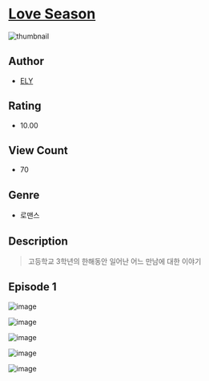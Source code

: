 # [Love Season](https://comic.naver.com/challenge/list?titleId=809951)
![thumbnail](https://image-comic.pstatic.net/user_contents_data/challenge_comic/2023/05/23/353262/upload_7017790410889705778_480x623.jpeg)

## Author
- [ELY](https://comic.naver.com/artistTitle?id=353262)

## Rating
- 10.00

## View Count
- 70

## Genre
- 로맨스

## Description
> 고등학교 3학년의 한해동안 일어난 어느 만남에 대한 이야기


## Episode 1
![image](https://image-comic.pstatic.net/user_contents_data/challenge_comic/2023/05/23/353262/upload_3834315227539912244.jpeg)

![image](https://image-comic.pstatic.net/user_contents_data/challenge_comic/2023/05/23/353262/upload_3846700134313517411.jpeg)

![image](https://image-comic.pstatic.net/user_contents_data/challenge_comic/2023/05/23/353262/upload_3688556054043506993.jpeg)

![image](https://image-comic.pstatic.net/user_contents_data/challenge_comic/2023/05/23/353262/upload_7221912540529714529.jpeg)

![image](https://image-comic.pstatic.net/user_contents_data/challenge_comic/2023/05/23/353262/upload_3689634692110377524.jpeg)

